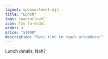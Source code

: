 ```yaml
---
layout: sponsorlevel.njk
title: "Lunch"
tags: sponsorlevel
icon: fas fa-medal
order: 4
price: "$1000"
description: "Best time to reach attendees!"
---
```


Lunch details, Nah?